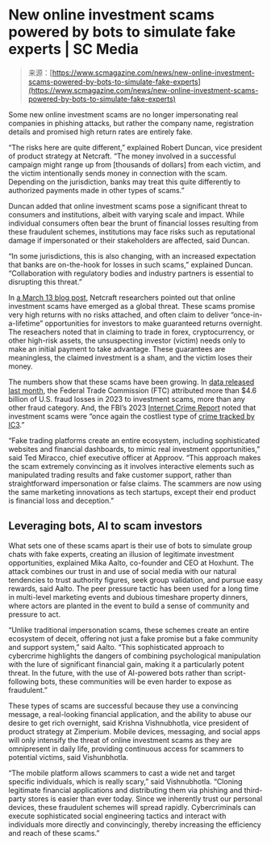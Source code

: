 <!--yml
category: 未分类
date: 2024-05-27 14:59:14
-->

# New online investment scams powered by bots to simulate fake experts | SC Media

> 来源：[https://www.scmagazine.com/news/new-online-investment-scams-powered-by-bots-to-simulate-fake-experts](https://www.scmagazine.com/news/new-online-investment-scams-powered-by-bots-to-simulate-fake-experts)

Some new online investment scams are no longer impersonating real companies in phishing attacks, but rather the company name, registration details and promised high return rates are entirely fake.

“The risks here are quite different,” explained Robert Duncan, vice president of product strategy at Netcraft. “The money involved in a successful campaign might range up from [thousands of dollars] from each victim, and the victim intentionally sends money in connection with the scam. Depending on the jurisdiction, banks may treat this quite differently to authorized payments made in other types of scams.”

Duncan added that online investment scams pose a significant threat to consumers and institutions, albeit with varying scale and impact. While individual consumers often bear the brunt of financial losses resulting from these fraudulent schemes, institutions may face risks such as reputational damage if impersonated or their stakeholders are affected, said Duncan.

“In some jurisdictions, this is also changing, with an increased expectation that banks are on-the-hook for losses in such scams,” explained Duncan. “Collaboration with regulatory bodies and industry partners is essential to disrupting this threat.”

In [a March 13 blog post](https://www.netcraft.com/blog/inside-a-fake-trading-platform/), Netcraft researchers pointed out that online investment scams have emerged as a global threat. These scams promise very high returns with no risks attached, and often claim to deliver “once-in-a-lifetime” opportunities for investors to make guaranteed returns overnight. The reseachers noted that in claiming to trade in forex, cryptocurrency, or other high-risk assets, the unsuspecting investor (victim) needs only to make an initial payment to take advantage. These guarantees are meaningless, the claimed investment is a sham, and the victim loses their money.

The numbers show that these scams have been growing. In [data released last month](https://www.ftc.gov/news-events/news/press-releases/2024/02/nationwide-fraud-losses-top-10-billion-2023-ftc-steps-efforts-protect-public), the Federal Trade Commission (FTC) attributed more than $4.6 billion of U.S. fraud losses in 2023 to investment scams, more than any other fraud category. And, the FBI’s 2023 [Internet Crime Report](https://www.ic3.gov/Media/PDF/AnnualReport/2023_IC3Report.pdf) noted that investment scams were “once again the costliest type of [crime tracked by IC3](https://www.scmagazine.com/news/fbi-cybercrime-cost-americans-over-12-5b-in-2023).”

“Fake trading platforms create an entire ecosystem, including sophisticated websites and financial dashboards, to mimic real investment opportunities,” said Ted Miracco, chief executive officer at Approov. “This approach makes the scam extremely convincing as it involves interactive elements such as manipulated trading results and fake customer support, rather than straightforward impersonation or false claims. The scammers are now using the same marketing innovations as tech startups, except their end product is financial loss and deception.”

## Leveraging bots, AI to scam investors

What sets one of these scams apart is their use of bots to simulate group chats with fake experts, creating an illusion of legitimate investment opportunities, explained Mika Aalto, co-founder and CEO at Hoxhunt. The attack combines our trust in and use of social media with our natural tendencies to trust authority figures, seek group validation, and pursue easy rewards, said Aalto. The peer pressure tactic has been used for a long time in multi-level marketing events and dubious timeshare property dinners, where actors are planted in the event to build a sense of community and pressure to act.

“Unlike traditional impersonation scams, these schemes create an entire ecosystem of deceit, offering not just a fake promise but a fake community and support system,” said Aalto. “This sophisticated approach to cybercrime highlights the dangers of combining psychological manipulation with the lure of significant financial gain, making it a particularly potent threat. In the future, with the use of AI-powered bots rather than script-following bots, these communities will be even harder to expose as fraudulent.”

These types of scams are successful because they use a convincing message, a real-looking financial application, and the ability to abuse our desire to get rich overnight, said Krishna Vishnubhotla, vice president of product strategy at Zimperium. Mobile devices, messaging, and social apps will only intensify the threat of online investment scams as they are omnipresent in daily life, providing continuous access for scammers to potential victims, said Vishunbhotla.

“The mobile platform allows scammers to cast a wide net and target specific individuals, which is really scary,” said Vishnubhotla. “Cloning legitimate financial applications and distributing them via phishing and third-party stores is easier than ever today. Since we inherently trust our personal devices, these fraudulent schemes will spread rapidly. Cybercriminals can execute sophisticated social engineering tactics and interact with individuals more directly and convincingly, thereby increasing the efficiency and reach of these scams.”